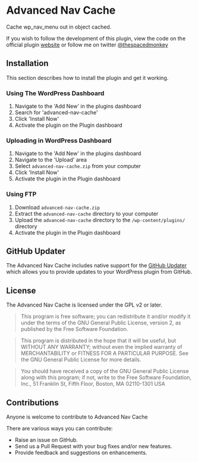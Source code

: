 Advanced Nav Cache
===================

Cache wp_nav_menu out in object cached.

If you wish to follow the development of this plugin, view the code on the official plugin [website](http://www.jonathandavidharris.co.uk/ "website") or follow me on twitter [@thespacedmonkey](https://twitter.com/thespacedmonkey)


## Installation

This section describes how to install the plugin and get it working.


### Using The WordPress Dashboard 

1. Navigate to the 'Add New' in the plugins dashboard
2. Search for 'advanced-nav-cache'
3. Click 'Install Now'
4. Activate the plugin on the Plugin dashboard

### Uploading in WordPress Dashboard

1. Navigate to the 'Add New' in the plugins dashboard
2. Navigate to the 'Upload' area
3. Select `advanced-nav-cache.zip` from your computer
4. Click 'Install Now'
5. Activate the plugin in the Plugin dashboard

### Using FTP 
1. Download `advanced-nav-cache.zip`
2. Extract the `advanced-nav-cache` directory to your computer
3. Upload the `advanced-nav-cache` directory to the `/wp-content/plugins/` directory
4. Activate the plugin in the Plugin dashboard


## GitHub Updater

The Advanced Nav Cache includes native support for the [GitHub Updater](https://github.com/afragen/github-updater) which allows you to provide updates to your WordPress plugin from GitHub.

## License

The Advanced Nav Cache is licensed under the GPL v2 or later.

> This program is free software; you can redistribute it and/or modify
it under the terms of the GNU General Public License, version 2, as
published by the Free Software Foundation.

> This program is distributed in the hope that it will be useful,
but WITHOUT ANY WARRANTY; without even the implied warranty of
MERCHANTABILITY or FITNESS FOR A PARTICULAR PURPOSE.  See the
GNU General Public License for more details.

> You should have received a copy of the GNU General Public License
along with this program; if not, write to the Free Software
Foundation, Inc., 51 Franklin St, Fifth Floor, Boston, MA  02110-1301  USA


## Contributions

Anyone is welcome to contribute to Advanced Nav Cache

There are various ways you can contribute:

* Raise an issue on GitHub.
* Send us a Pull Request with your bug fixes and/or new features.
* Provide feedback and suggestions on enhancements.